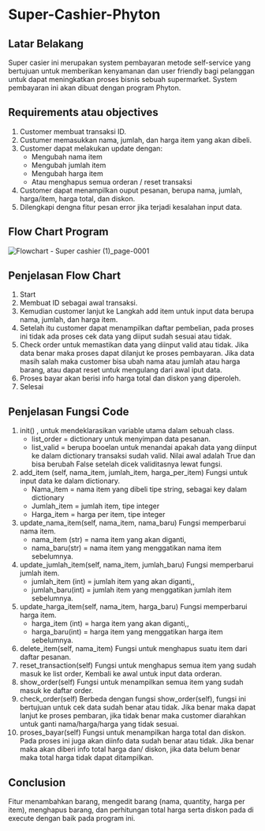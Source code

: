 # Super-Cashier-Phyton

## Latar Belakang
Super casier ini merupakan system pembayaran metode self-service yang bertujuan untuk memberikan kenyamanan dan user friendly bagi pelanggan untuk dapat meningkatkan proses bisnis sebuah supermarket. System pembayaran ini akan dibuat dengan program Phyton.

## Requirements atau objectives
1. Customer membuat transaksi ID.
2. Custumer memasukkan nama, jumlah, dan harga item yang akan dibeli.
3. Customer dapat melakukan update dengan:
   - Mengubah nama item
   - Mengubah jumlah item
   - Mengubah harga item
   - Atau menghapus semua orderan / reset transaksi
4. Customer dapat menampilkan ouput pesanan, berupa nama, jumlah, harga/item, harga total, dan diskon.
5. Dilengkapi dengna fitur pesan error jika terjadi kesalahan input data.

## Flow Chart Program
![Flowchart - Super cashier (1)_page-0001](https://user-images.githubusercontent.com/123178154/217258751-0ef29331-8c0a-4b6a-89c9-04a1a759a4cb.jpg)

## Penjelasan Flow Chart
1. Start
2. Membuat ID sebagai awal transaksi.
3. Kemudian customer lanjut ke Langkah add item untuk input data berupa nama, jumlah, dan harga item.
4. Setelah itu customer dapat menampilkan daftar pembelian, pada proses ini tidak ada proses cek data yang diiput sudah sesuai atau tidak.
5. Check order untuk memastikan data yang diinput valid atau tidak. Jika data benar maka proses dapat dilanjut ke proses pembayaran. Jika data masih salah maka customer bisa ubah nama atau jumlah atau harga barang, atau dapat reset untuk mengulang dari awal iput data. 
6. Proses bayar akan berisi info harga total dan diskon yang diperoleh.
7. Selesai

## Penjelasan Fungsi Code
1. init() , untuk mendeklarasikan variable utama dalam sebuah class.
   - list_order = dictionary untuk menyimpan data pesanan.
   - list_valid = berupa booelan untuk menandai apakah data yang diinput ke dalam dictionary transaksi sudah valid. Nilai awal adalah True dan bisa berubah False setelah dicek validitasnya lewat fungsi.
2. add_item (self, nama_item, jumlah_item, harga_per_item)
   Fungsi untuk input data ke dalam dictionary.
   - Nama_item = nama item yang dibeli tipe string, sebagai key dalam dictionary
   - Jumlah_item = jumlah item, tipe integer
   - Harga_item = harga per item, tipe integer
3. update_nama_item(self, nama_item, nama_baru)
   Fungsi memperbarui nama item.
   - nama_item (str) = nama item yang akan diganti,
   - nama_baru(str) = nama item yang menggatikan nama item sebelumnya.
4. update_jumlah_item(self, nama_item, jumlah_baru)
   Fungsi memperbarui jumlah item. 
   - jumlah_item (int) = jumlah item yang akan diganti,,
   - jumlah_baru(int) = jumlah item yang menggatikan jumlah item sebelumnya.
5. update_harga_item(self, nama_item, harga_baru)
   Fungsi memperbarui harga item. 
   - harga_item (int) = harga item yang akan diganti,,
   - harga_baru(int) = harga item yang menggatikan harga item sebelumnya.
6. delete_item(self, nama_item)
   Fungsi untuk menghapus suatu item dari daftar pesanan.
7. reset_transaction(self)
   Fungsi untuk menghapus semua item yang sudah masuk ke list order, Kembali ke awal untuk input data orderan.
8. show_order(self)
   Fungsi untuk menampilkan semua item yang sudah masuk ke daftar order.
9. check_order(self)
   Berbeda dengan fungsi show_order(self), fungsi ini bertujuan untuk cek data sudah benar atau tidak. Jika benar maka dapat lanjut ke proses pembaran, jika tidak benar maka customer diarahkan untuk ganti nama/harga/harga yang tidak sesuai.
10. proses_bayar(self)
    Fungsi untuk menampilkan harga total dan diskon.
Pada proses ini juga akan diinfo data sudah benar atau tidak. Jika benar maka akan diberi info total harga dan/ diskon, jika data belum benar maka total harga tidak dapat ditampilkan.

## Conclusion
Fitur menambahkan barang, mengedit barang (nama, quantity, harga per item), menghapus barang, dan perhitungan total harga serta diskon pada di execute dengan baik pada program ini.

